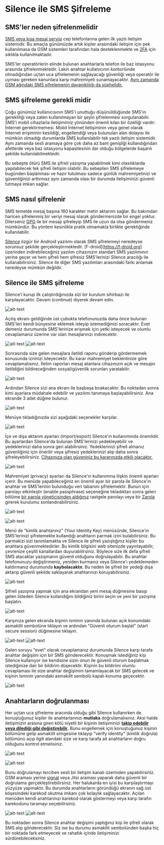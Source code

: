# Silence ile SMS Şifreleme

## SMS'ler neden şifrelenmelidir

[SMS veya kısa mesaj servisi](https://en.wikipedia.org/wiki/Short_Message_Service) cep telefonlarına gelen ilk yazılı iletişim sistemidir. Bu amaçla günümüzde artık kişiler arasındaki iletişim için pek kullanılmasa da GSM sistemleri tarafından hala desteklenmekte ve [2FA](/beseri_guvenlik/2fa.md) için sıklıkla kullanılmaktadır.

SMS'ler operatörlerin elinde bulunan anahtarlarla telefon ile baz istasyonu arasında şifrelenmektedir. Lakin anahtar kullanıcının kontorlünde olmadığından uçtan uca şifrelemenin sağlayacağı güvenliği veya operatör ile uyması gereken kanunlara karşı mahremiyeti sunamayacaktır. [Aynı zamanda GSM ağındaki SMS şifrelemenin dayanıklılığı da şüphelidir.](https://www.schneier.com/blog/archives/2019/11/eavesdropping_o_8.html)

## SMS şifreleme gerekli midir

Çoğu günümüz kullanıcısının SMS'i unuttuğu düşünüldüğünde SMS'in gerekliliği veya zaten kullanılmayan bir şeyin şifrelenmesi sorgulanabilir. SMS'i mobil cihazlarla iletişimimiz yönünden önemli kılan bir özelliği vardır: İnternet gerektirmemesi. Mobil İnternet iletişiminin veya genel olarak İnternet erişiminin kesildiği, engellendiği veya bulunulan alan dolayısı ile mümkün olmadığı durumlarda SMS kullanılabilir tek yazılı iletişim sistemidir. Aynı zamanda sesli aramaya göre çok daha az bant genişliği kullandığından afetlerde veya baz istasyonu kapasitesinin dar olduğu bölgelerde başarılı şekilde kullanılabilmektedir.

Bu sebepte ötürü SMS ile şifreli yazışma yapabilmek kimi olasılıklarda yapılabilecek tek şifreli iletişim olabilir. Bu sebepten SMS şifrelemeye bugünden başlanması ve hazır tutulması sadece günlük mahremiyetinizi ve güvenliğinizi arttırmaz aynı zamanda olası bir durumda iletişiminizi güvenli tutmaya imkan sağlar.

## SMS nasıl şifrelenir

SMS temelde mesaj başına 160 karakter metin aktarımı sağlar. Bu bakımdan haricen şifrelenmiş bir veriyi mesaj olarak göndermenizde bir engel yoktur. Dilerseniz [GPG](/yazisma_guvenligi/eposta-sifreleme.md) ile bir mesajı şifreleyip SMS ile uzun da olsa göndermeniz mümkündür. Bu yöntem kesinlikle pratik olmamakla birlikte gerektiğinde kullanılabilir.

[Silence](https://silence.im/) özgür bir Android yazılımı olarak SMS şifrelemeyi neredeyse sorunsuz şekilde gerçekleştirmektedir. [F-droid](https://f-droid.org] üzerinden indirebileceğiniz yazılım cihazınızın standart SMS yazılımının yerine geçer ve hem şifreli hem şifresiz SMS'lerinizi Silence aracılığı ile kullanabilirsiniz. Silence ile diğer SMS yazılımları arasındaki farkı anlamak neredeyse mümkün değildir.

## Silence ile SMS şifreleme

Silence'i kurup ilk çalıştırdığınızda sizi bir kurulum sihirbazı ile karşılayacaktır. Devam (continue) diyerek devam edin.

![alt-text](silence/baslangic.png)

Açılış ekranı geldiğinde üst çubukta telefonunuzda daha önce bulunan SMS'leri kendi bünyesine eklemek isteyip istemediğinizi soracaktır. Evet demeniz durumunda SMS'lerinize erişmek için yetki isteyecek ve olumlu cevaplamanız üzerine var olan mesajlarınızı indirecektir.

![alt-text](silence/acilis.png)
![alt-text](silence/sistem_import.png)

Sonrasında size gelen mesajlara iletildi raporu gönderip gördermemek konusunda izninizi isteyecektir. Bu karar mahremiyet beklentinize göre cevaplamalısınız. İletim raporları mesaj atanlara cihazınızın açık ve mesajın iletildiğini bildireceğinden sosyal/güvenlik sorunları yaratabilir.

![alt-text](silence/iletim.png)

Ardından Silence sizi ana ekranı ile başbaşa bırakacaktır. Bu noktadan sonra kimi ayarlara müdahale edebilir ve yazılımı tanımaya başlayabilirsiniz. Ana ekrande 3 adet düğme bulunur.

![alt-text](silence/anaekran.png)

Menüye tıkladığınızda sizi aşağıdaki seçenekler karşılar.

![alt-text](silence/ayarlar.png)

İçe ve dışa aktarım ayarları (import/export) Silence'ın kullanımında önemlidir. Bu ayarlardan Silence'da bulunan SMS'lerinizi yedekleyebilir ve yedeklerinizi daha sonra geri alabilirsiniz. Yedeklerinizi şifreli almanız güvenliğiniz için önerilir veya şifresiz yedeklerinizi alıp daha sonra şifreleyebilirsiniz. [Cihazınıza olan güveniniz bu kararınızda etkili olacaktır.](/cihaz_guvenligi/mobil_cihazlar.md)

![alt-text](silence/import_export.png)

Mahremiyet (privacy) ayarları da Silence'ın kullanımına ilişkin önemli ayarları içerir. Bu menüde yapabileceğiniz en önemli ayar bir parola ile Silence'ın anahtar ve SMS'lerinin bulunduğu veri tabanını şifrelemektir. Bunun için parolayı etkinleştir (enable passphrase) seçeneğine tıkladıktan sonra gelen bölüme [bir parola yöneticisinden aldığınız](/beseri_guvenlik/parolalar.md) rastgele parolayı veya bir [Zarola](https://zarola.oyd.org.tr) girerek kurulumu sonlandırabilirsiniz.

![alt-text](silence/mahremiyet.png)

![alt-text](silence/parola.png)

Menü de "kimlik anahtarınız" (Your Identity Key) menüsünde, Silence'ın SMS'lerinizi şifrelemekte kullandığı anahtarın parmak izini bulabilirsiniz. Bu parmakizi sizi tanımlamakta ve Silence ile şifreli yazıştığınız kişiler bu anahtara güvenmektedirler. Bu kimlik bilgisini web sitenizde yayınlayabilir, çevrenize çeşitli kanallardan duyurabilirsiniz. Böylece size ilk defa şifreli SMS atacaklar yazışmanın güvenli olduğunu doğrulayabilir. Bu anahtar telefonunuzu değiştirmeniz, yeniden kurmanız veya Silence'ı yedeklemeden kaldırmanız durumunda **kaybolacaktır.** Bu neden ile şifreli bir yedeği dışa aktarıp güvenli şekilde saklayarak anahtarınızı koruyabilirsiniz.

![alt-text](silence/kimlik.png)

Şifreli yazışma yapmak için ana ekrandan yeni mesaj düğmesine basıp gelen listeden Silence kullandığını bildiğiniz birini seçin ve yeni bir yazışma başlatın.

![alt-text](silence/mesaj.png)

Karşınıza gelen ekranda kişinin isminin yanında bulunan açık konumdaki asmakilit sembolüne tıklayın ve ardından "Güvenli oturum başlat" (start secure session) düğmesine tıklayın.

![alt-text](silence/session.png)
![alt-text](silence/init.png)

Gelen soruyu "evet" olarak cevaplamanız durumunda Silence karşı tarafa anahtar değişimi için bir SMS gönderecektir. Konuşmak istediğiniz kişi Silence kullanıyor ise kendisine sizin onun ile güvenli oturum başlatmak istediğinize dair bir bildirim düşecektir. Kişinin bu bildirimi olumlu cevaplaması ile size anahtar değişimini tamamlayacak bir SMS gelecek ve kişinin isminin yanındaki asmakilit sembolü kapalı konuma geçecektir.

![alt-text](silence/kilit.png)

## Anahtarların doğrulanması

Her uçtan uca şifreleme aracında olduğu gibi Silence kullanırken de konuştuğunuz kişiler ile anahtarlarınızı **mutlaka** doğrulamalısınız. Aksi halde iletişimizin arasına giren kötü niyetli bir kişinin iletişiminizi **[takip edebilir veya dilediği gibi değiştirebilir](https://en.wikipedia.org/wiki/Man-in-the-middle_attack).** Bunu engellemek için konuştuğunuz kişinin bölümüne gelip asmakilit simgesine tıklayıp "verify identity" (kimlik doğrula) bölümünü açıp ilgili alandaki size ve karşı tarafa ait anahtarların doğru olduğunu kontrol etmelisiniz.

![alt-text](silence/anahtarlar.png)

![alt-text](silence/verify.png)

Bunu doğrulamayı tercihen sesli bir iletişim kanalı üzerinden yapabilirsiniz. GSM araması yerine [signal](signal.md) veya Jitsi araması yaparak daha güvenli bir doğrulama gerçekleştirebilirsiniz. Her halukarda en iyisi bu karşılaştırmayı yüzyüze yapmaktır. Bu durumda anahtarların göründüğü ekranın sağ üst köşesindeki karekod okutma imkanı çok kolaylık sağlayacaktır. Açılan menüden kendi anahtarınızı karekod olarak göstermeyi veya karşı tarafın karekodunu taramayı seçebilirsiniz.

![alt-text](silence/karekod.png)
![alt-text](silence/karekod_menu.png)

Bu noktadan sonra Silence anahtar değişimi yaptığınız kişi ile şifreli olarak SMS alıp gönderecektir. Siz ise bu durumu asmakilit sembolünden başka hiç bir noktada fark etmeyecek ve rahatlık içinde iletişiminizi sürdürebileceksiniz.
